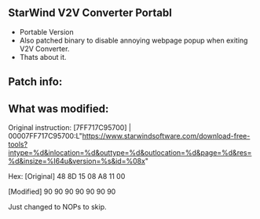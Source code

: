 ## StarWind V2V Converter Portabl
- Portable Version
- Also patched binary to disable annoying webpage popup when exiting V2V Converter.
- Thats about it.



Patch info:
------------------------------
What was modified:
------------------------------
Original instruction:
[7FF717C95700]     | 00007FF717C95700:L"https://www.starwindsoftware.com/download-free-tools?intype=%d&inlocation=%d&outtype=%d&outlocation=%d&page=%d&res=%d&insize=%I64u&version=%s&id=%08x"

Hex:
[Original]
48 8D 15 08 A8 11 00  

[Modified]
90 90 90 90 90 90 90

Just changed to NOPs to skip.
